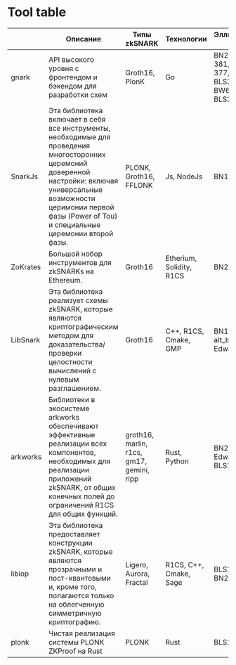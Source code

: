 # Tool table


|          | Описание                                                                                                                                                                                                                              | Типы zkSNARK                              | Технологии               | Эллиптическая кривая                                                |
| -------- | ------------------------------------------------------------------------------------------------------------------------------------------------------------------------------------------------------------------------------------- | ----------------------------------------- | ------------------------ | ------------------------------------------------------------------- |
| gnark    | API высокого уровня с фронтендом и бэкендом для разработки схем                                                                                                                                                                       | Groth16, PlonK                            | Go                       | BN254, BLS12-381, BLS12-377, BW6-761, BLS24-315, BW6-633, BLS24-317 |
| SnarkJs  | Эта библиотека включает в себя все инструменты, необходимые для проведения многосторонних церемоний доверенной настройки: включая универсальные возможности церимонии первой фазы (Power of Tou) и специальные церемонии второй фазы. | PLONK, Groth16, FFLONK                    | Js, NodeJs               | BN128                                                               |
| ZoKrates | Большой нобор инструментов для zkSNARKs на Ethereum.                                                                                                                                                                                  | Groth16                                   | Etherium, Solidity, R1CS | BN254                                                               |
| LibSnark | Эта библиотека реализует схемы zkSNARK, которые являются криптографическим методом для доказательства/проверки целостности вычислений с нулевым разглашением.                                                                         | Groth16                                   | C++, R1CS, Cmake, GMP    | BN128, alt_bn128, Edwards25519                                      |
| arkworks | Библиотеки в экосистеме arkworks обеспечивают эффективные реализации всех компонентов, необходимых для реализации приложений zkSNARK, от общих конечных полей до ограничений R1CS для общих функций.                                  | groth16, marlin, r1cs, gm17, gemini, ripp | Rust, Python             | BN256, Edwards25519,  BLS12-381                                     |
| libiop   | Эта библиотека предоставляет конструкции zkSNARK, которые являются прозрачными и пост-квантовыми и, кроме того, полагаются только на облегченную симметричную криптографию.                                                           | Ligero, Aurora, Fractal                   | R1CS, С++, Cmake, Sage   | BLS12-381, BN256                                                    |
| plonk    | Чистая реализация системы PLONK ZKProof на Rust                                                                                                                                                                                       | PLONK                                     | Rust                     | BLS12-381                                                           |

